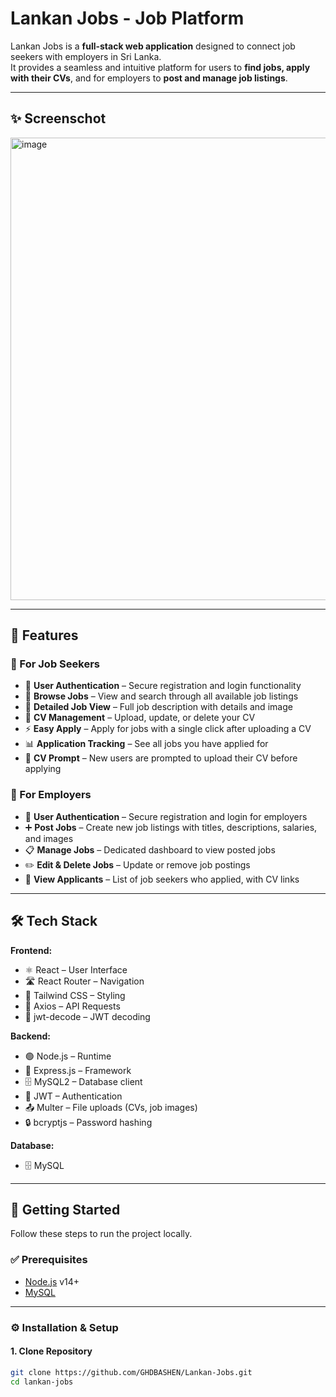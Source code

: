 # Lankan Jobs - Job Platform  

Lankan Jobs is a **full-stack web application** designed to connect job seekers with employers in Sri Lanka.  
It provides a seamless and intuitive platform for users to **find jobs, apply with their CVs**, and for employers to **post and manage job listings**.  

---

## ✨ Screenschot

<img width="1580" height="740" alt="image" src="https://github.com/user-attachments/assets/7aec0fdd-e040-4847-9456-952af142d89b" />


---

## 🚀 Features  

### 💼 For Job Seekers  
- 🔐 **User Authentication** – Secure registration and login functionality  
- 🔎 **Browse Jobs** – View and search through all available job listings  
- 📄 **Detailed Job View** – Full job description with details and image  
- 📂 **CV Management** – Upload, update, or delete your CV  
- ⚡ **Easy Apply** – Apply for jobs with a single click after uploading a CV  
- 📊 **Application Tracking** – See all jobs you have applied for  
- 📝 **CV Prompt** – New users are prompted to upload their CV before applying  

### 🏢 For Employers  
- 🔐 **User Authentication** – Secure registration and login for employers  
- ➕ **Post Jobs** – Create new job listings with titles, descriptions, salaries, and images  
- 📋 **Manage Jobs** – Dedicated dashboard to view posted jobs  
- ✏️ **Edit & Delete Jobs** – Update or remove job postings  
- 👥 **View Applicants** – List of job seekers who applied, with CV links  

---

## 🛠️ Tech Stack  

**Frontend:**  
- ⚛️ React – User Interface  
- 🛣️ React Router – Navigation  
- 🎨 Tailwind CSS – Styling  
- 📡 Axios – API Requests  
- 🔑 jwt-decode – JWT decoding  

**Backend:**  
- 🟢 Node.js – Runtime  
- 🚀 Express.js – Framework  
- 🗄️ MySQL2 – Database client  
- 🔐 JWT – Authentication  
- 📤 Multer – File uploads (CVs, job images)  
- 🔒 bcryptjs – Password hashing  

**Database:**  
- 🗄️ MySQL  

---

## 🏁 Getting Started  

Follow these steps to run the project locally.  

### ✅ Prerequisites  
- [Node.js](https://nodejs.org/) v14+  
- [MySQL](https://www.mysql.com/)  

---

### ⚙️ Installation & Setup  

#### 1. Clone Repository  
```bash
git clone https://github.com/GHDBASHEN/Lankan-Jobs.git
cd lankan-jobs
